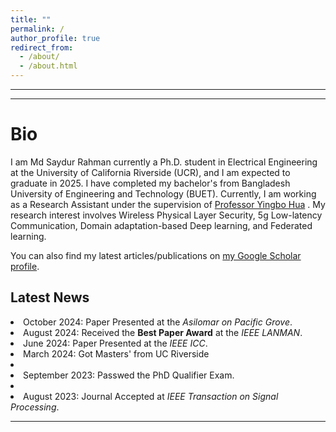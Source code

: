 ```yaml
---
title: ""
permalink: /
author_profile: true
redirect_from: 
  - /about/
  - /about.html
---
```

---
---

Bio
======
I am Md Saydur Rahman currently a Ph.D. student in Electrical Engineering at the University of California Riverside (UCR), and I am expected to graduate in 2025. I have completed my bachelor's from Bangladesh University of Engineering and Technology (BUET). Currently, I am working as a Research Assistant under the supervision of [Professor Yingbo Hua](https://intra.ece.ucr.edu/~yhua/) 
. My research interest involves Wireless Physical Layer Security, 5g Low-latency Communication, Domain adaptation-based Deep learning, and Federated learning. 
<div class="wordwrap">  You can also find my latest articles/publications on  <a href="https://scholar.google.com/citations?user=Zbf4zyUAAAAJ&hl=en&authuser=1">my Google Scholar profile</a>. </div>

<div class="news-section">
  <h2>Latest News</h2>

  <li> October 2024: Paper Presented at the <em>Asilomar on Pacific Grove</em>.</li>

  <li> August 2024: Received the <strong>Best Paper Award</strong> at the <em>IEEE LANMAN</em>.</li>
  
  <li>June 2024: Paper Presented at the <em>IEEE ICC</em>.</li>

  <li>March 2024: Got Masters' from UC Riverside<li>

  <li>September 2023: Passwed the PhD Qualifier Exam.<li>

  <li>August 2023: Journal Accepted at <em>IEEE Transaction on Signal Processing</em>.</li>

 
  </div>



---

